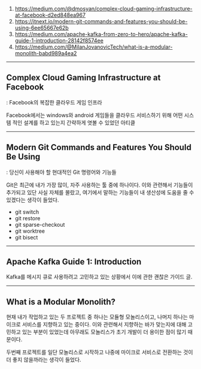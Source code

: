 1. https://medium.com/@dmosyan/complex-cloud-gaming-infrastructure-at-facebook-d2ed848ea967
2. https://itnext.io/modern-git-commands-and-features-you-should-be-using-6ee65667e62b
3. https://medium.com/apache-kafka-from-zero-to-hero/apache-kafka-guide-1-introduction-28142f8574ee
4. https://medium.com/@MilanJovanovicTech/what-is-a-modular-monolith-babd989a4ea2

---

## Complex Cloud Gaming Infrastructure at Facebook
: Facebook의 복잡한 클라우드 게임 인프라

Facebook에서는 windows와 android 게임들을 클라우드 서비스하기 위해 어떤 시스템 적인 설계를 하고 있는지 간략하게 엿볼 수 있었던 아티클

---

## Modern Git Commands and Features You Should Be Using
: 당신이 사용해야 할 현대적인 Git 명령어와 기능들

Git은 최근에 내가 가장 많이, 자주 사용하는 툴 중에 하나이다. 이와 관련해서 기능들이 추가되고 있단 사실 자체를 몰랐고, 여기에서 말하는 기능들이 내 생산성에 도움을 줄 수 있겠다는 생각이 들었다.

* git switch
* git restore
* git sparse-checkout
* git worktree
* git bisect

---

## Apache Kafka Guide 1: Introduction

Kafka를 메시지 큐로 사용하려고 고민하고 있는 상황에서 이에 관한 괜찮은 가이드 글.

---

## What is a Modular Monolith?

현재 내가 작업하고 있는 두 프로젝트 중 하나는 모듈형 모놀리스이고, 나머지 하나는 마이크로 서비스를 지향하고 있는 중이다. 이와 관련해서 지향하는 바가 맞는지에 대해 고민하고 있는 부분이 있었는데 아무래도 모놀리스가 초기 개발이 더 용이한 점이 많기 때문이다.

두번째 프로젝트를 일단 모놀리스로 시작하고 나중에 마이크로 서비스로 전환하는 것이 더 좋지 않을까라는 생각이 들었다.